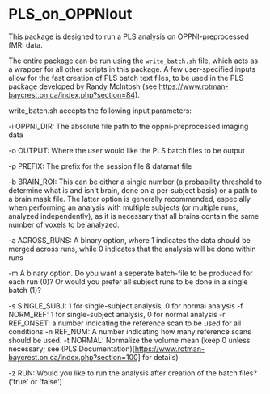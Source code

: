 # PLS_on_OPPNIout
This package is designed to run a PLS analysis on OPPNI-preprocessed fMRI data.

The entire package can be run using the `write_batch.sh` file, which acts as a wrapper for all other scripts in this package. A few user-specified inputs allow for the fast creation of PLS batch text files, to be used in the PLS package developed by Randy McIntosh (see https://www.rotman-baycrest.on.ca/index.php?section=84).

write_batch.sh accepts the following input parameters:

  -i OPPNI_DIR: The absolute file path to the oppni-preprocessed imaging data
  
  -o OUTPUT: Where the user would like the PLS batch files to be output
  
  -p PREFIX: The prefix for the session file & datamat file 
  
  -b BRAIN_ROI: This can be either a single number (a probability threshold to determine what is and isn't brain, done on a per-subject basis) or a path to a brain mask file. The latter option is generally recommended, especially when performing an analysis with multiple subjects (or multiple runs, analyzed independently), as it is necessary that all brains contain the same number of voxels to be analyzed.
  
  -a ACROSS_RUNS: A binary option, where 1 indicates the data should be merged across runs, while 0 indicates that the analysis will be done within runs
  
  -m A binary option. Do you want a seperate batch-file to be produced for each run (0)? Or would you prefer all subject runs to be done in a single batch (1)?
  
  -s SINGLE_SUBJ: 1 for single-subject analysis, 0 for normal analysis
  -f NORM_REF: 1 for single-subject analysis, 0 for normal analysis
  -r REF_ONSET: a number indicating the reference scan to be used for all conditions
  -n REF_NUM: A number indicating how many reference scans should be used.
  -t NORMAL: Normalize the volume mean (keep 0 unless necessary; see (PLS Documentation)[https://www.rotman-baycrest.on.ca/index.php?section=100] for details)
  
  -z RUN: Would you like to run the analysis after creation of the batch files? ('true' or 'false')
